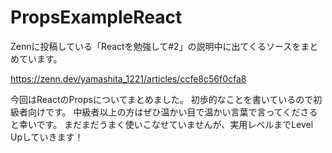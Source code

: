 # PropsExampleReact

Zennに投稿している「Reactを勉強して#2」の説明中に出てくるソースをまとめています。

https://zenn.dev/yamashita_1221/articles/ccfe8c56f0cfa8

今回はReactのPropsについてまとめました。
初歩的なことを書いているので初級者向けです。
中級者以上の方はぜひ温かい目で温かい言葉で言ってくださると幸いです。
まだまだうまく使いこなせていませんが、実用レベルまでLevel Upしていきます！

